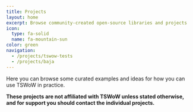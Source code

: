 ```yaml
---
title: Projects
layout: home
excerpt: Browse community-created open-source libraries and projects
icon:
  type: fa-solid
  name: fa-mountain-sun
color: green
navigation:
  - /projects/tswow-tests
  - /projects/baja
---
```


Here you can browse some curated examples and ideas for how you can use TSWoW in practice.

**These projects are not affiliated with TSWoW unless stated otherwise, and for support you should contact the individual projects.**